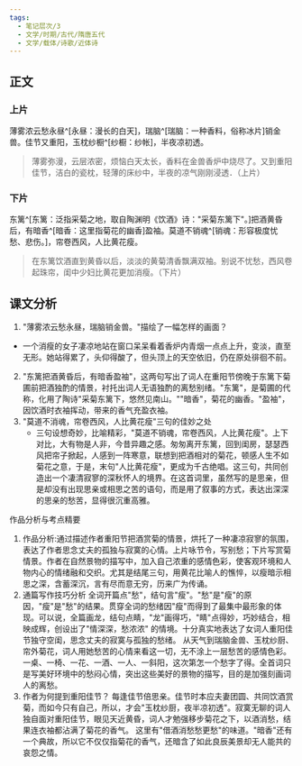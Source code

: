 ```yaml
---
tags:
  - 笔记层次/3
  - 文学/时期/古代/隋唐五代
  - 文学/载体/诗歌/近体诗
---
```


## 正文

### 上片
薄雾浓云愁永昼^[永昼：漫长的白天]，瑞脑^[瑞脑：一种香料，俗称冰片]销金兽。佳节又重阳，玉枕纱橱^[纱橱：纱帐]，半夜凉初透。

> 薄雾弥漫，云层浓密，烦恼白天太长，香料在金兽香炉中烧尽了。又到重阳佳节，洁白的瓷枕，轻薄的床纱中，半夜的凉气刚刚浸透．（上片）

### 下片
东篱^[东篱：泛指采菊之地，取自陶渊明《饮酒》诗："采菊东篱下"。]把酒黄昏后，有暗香^[暗香：这里指菊花的幽香]盈袖。莫道不销魂^[销魂：形容极度忧愁、悲伤。]，帘卷西风，人比黄花瘦。

> 在东篱饮酒直到黄昏以后，淡淡的黄菊清香飘满双袖。别说不忧愁，西风卷起珠帘，闺中少妇比黄花更加消瘦。（下片）

## 课文分析
1. "薄雾浓云愁永昼，瑞脑销金兽。"描绘了一幅怎样的画面？
- 一个消瘦的女子凄凉地站在窗口呆呆看着香炉内青烟一点点上升，变淡，直至无形。她站得累了，头仰得酸了，但头顶上的天空依旧，仍在原处徘徊不前。
2. "东篱把酒黄昏后，有暗香盈袖"，这两句写出了词人在重阳节傍晚于东篱下菊圃前把酒独酌的情景，衬托出词人无语独酌的离愁别绪。"东篱"，是菊圃的代称，化用了陶诗"采菊东篱下，悠然见南山。""暗香"，菊花的幽香。"盈袖"，因饮酒时衣袖挥动，带来的香气充盈衣袖。
3. "莫道不消魂，帘卷西风，人比黄花瘦"三句的佳妙之处
	- 三句设想奇妙，比喻精彩，"莫道不销魂，帘卷西风，人比黄花瘦"。上下对比，大有物是人非，今昔异趣之感。匆匆离开东篱，回到闺房，瑟瑟西风把帘子掀起，人感到一阵寒意，联想到把酒相对的菊花，顿感人生不如菊花之意，于是，末句"人比黄花瘦"，更成为千古绝唱。这三句，共同创造出一个凄清寂寥的深秋怀人的境界。在这首词里，虽然写的是思亲，但是却没有出现思亲或相思之苦的语句，而是用了叙事的方式，表达出深深的思亲的愁苦，显得很沉重高雅。

作品分析与考点精要 
1. 作品分析:通过描述作者重阳节把酒赏菊的情景，烘托了一种凄凉寂寥的氛围，表达了作者思念丈夫的孤独与寂寞的心情。上片咏节令，写别愁；下片写赏菊情景。作者在自然景物的描写中，加入自己浓重的感情色彩，使客观环境和人物内心的情绪融和交织。尤其是结尾三句，用黄花比喻人的憔悴，以瘦暗示相思之深，含蓄深沉，言有尽而意无穷，历来广为传诵。
2. 通篇写作技巧分析
全词开篇点"愁"，结句言"瘦"。"愁"是"瘦"的原因，"瘦"是"愁"的结果。贯穿全词的愁绪因"瘦"而得到了最集中最形象的体现。可以说，全篇画龙，结句点睛，"龙"画得巧，"睛"点得妙，巧妙结合，相映成辉，创设出了"情深深，愁浓浓" 的情境。十分真实地表达了女词人重阳佳节独守空闺，思念丈夫的寂寞与孤独的愁绪。
从天气到瑞脑金兽、玉枕纱厨、帘外菊花，词人用她愁苦的心情来看这一切，无不涂上一层愁苦的感情色彩。
一桌、一椅、一花、一酒、一人、一斜阳，这次第怎一个愁字了得。全首词只是写美好环境中的愁闷心情，突出这些美好的景物的描写，目的是加强刻画词人的离愁。
1. 作者为何提到重阳佳节？
每逢佳节倍思亲。佳节时本应夫妻团圆、共同饮酒赏菊，而如今只有自己，所以，才会"玉枕纱厨，夜半凉初透"。寂寞无聊的词人独自面对重阳佳节，眼见天近黄昏，词人才勉强移步菊花之下，以酒消愁，结果连衣袖都沾满了菊花的香气。
这里有"借酒消愁愁更愁"的味道。"暗香"还有一个典故，所以它不仅仅指菊花的香气，还暗含了如此良辰美景却无人能共的哀怨之情。